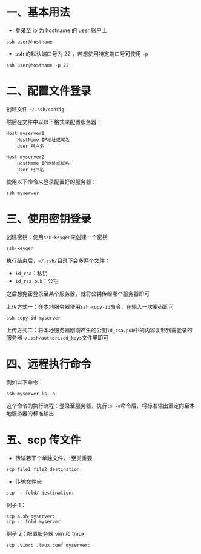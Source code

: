 # 一、基本用法

* 登录至 ip 为 hostname 的 user 账户上 

```
ssh user@hostname
```

* ssh 的默认端口号为 22 ，若想使用特定端口号可使用 `-p`

```
ssh user@hostname -p 22
```

# 二、配置文件登录

创建文件 `~/.ssh/config`

然后在文件中以以下格式来配置服务器：

```
Host myserver1
    HostName IP地址或域名
    User 用户名

Host myserver2
    HostName IP地址或域名
    User 用户名
```

使用以下命令来登录配置好的服务器：

```
ssh myserver
```

# 三、使用密钥登录

创建密钥：使用`ssh-keygen`来创建一个密钥

```
ssh-keygen
```

执行结束后，`~/.ssh/`目录下会多两个文件：

* `id_rsa`：私钥
* `id_rsa.pub`：公钥

之后想免密登录至某个服务器，就将公钥传给哪个服务器即可

上传方式一：在本地服务器使用`ssh-copy-id`命令，在输入一次密码即可

```
ssh-copy-id myserver
```

上传方式二：将本地服务器刚刚产生的公钥`id_rsa.pub`中的内容复制到需登录的服务器`~/.ssh/authorized_keys`文件里即可

# 四、远程执行命令

例如以下命令：

```
ssh myserver ls -a
```

这个命令的执行流程：登录至服务器，执行`ls -a`命令后，将标准输出重定向至本地服务器的标准输出

# 五、scp 传文件

* 传输若干个单独文件，`:`至关重要

```
scp file1 file2 destination:
```

* 传输文件夹

```
scp -r fold/ destination:
```

例子 1：

```
scp a.sh myserver:
scp -r fold myserver:
```

例子 2：配置服务器 vim 和 tmux

```
scp .vimrc .tmux.conf myserver:
```


